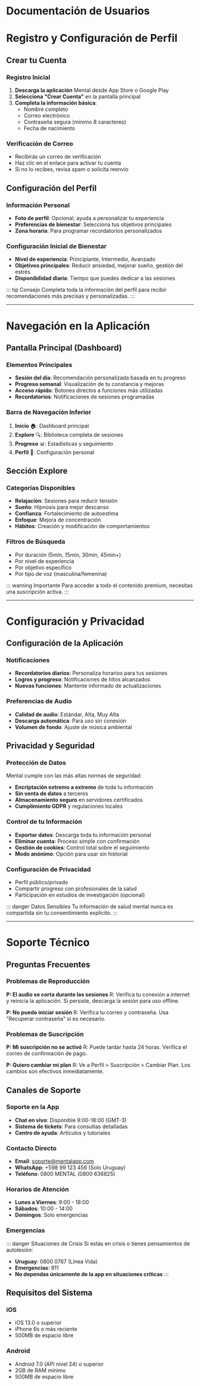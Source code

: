 # Documentación de Usuarios

# Registro y Configuración de Perfil

## Crear tu Cuenta

### Registro Inicial

1. **Descarga la aplicación** Mental desde App Store o Google Play
2. **Selecciona "Crear Cuenta"** en la pantalla principal
3. **Completa la información básica**:
   - Nombre completo
   - Correo electrónico
   - Contraseña segura (mínimo 8 caracteres)
   - Fecha de nacimiento

### Verificación de Correo

- Recibirás un correo de verificación
- Haz clic en el enlace para activar tu cuenta
- Si no lo recibes, revisa spam o solicita reenvío

## Configuración del Perfil

### Información Personal

- **Foto de perfil**: Opcional, ayuda a personalizar tu experiencia
- **Preferencias de bienestar**: Selecciona tus objetivos principales
- **Zona horaria**: Para programar recordatorios personalizados

### Configuración Inicial de Bienestar

- **Nivel de experiencia**: Principiante, Intermedio, Avanzado
- **Objetivos principales**: Reducir ansiedad, mejorar sueño, gestión del estrés
- **Disponibilidad diaria**: Tiempo que puedes dedicar a las sesiones

::: tip Consejo
Completa toda la información del perfil para recibir recomendaciones más precisas y personalizadas.
:::

---

# Navegación en la Aplicación

## Pantalla Principal (Dashboard)

### Elementos Principales

- **Sesión del día**: Recomendación personalizada basada en tu progreso
- **Progreso semanal**: Visualización de tu constancia y mejoras
- **Acceso rápido**: Botones directos a funciones más utilizadas
- **Recordatorios**: Notificaciones de sesiones programadas

### Barra de Navegación Inferior

1. **Inicio** 🏠: Dashboard principal
2. **Explore** 🔍: Biblioteca completa de sesiones
3. **Progreso** 📊: Estadísticas y seguimiento
4. **Perfil** 👤: Configuración personal

## Sección Explore

### Categorías Disponibles

- **Relajación**: Sesiones para reducir tensión
- **Sueño**: Hipnosis para mejor descanso
- **Confianza**: Fortalecimiento de autoestima
- **Enfoque**: Mejora de concentración
- **Hábitos**: Creación y modificación de comportamientos

### Filtros de Búsqueda

- Por duración (5min, 15min, 30min, 45min+)
- Por nivel de experiencia
- Por objetivo específico
- Por tipo de voz (masculina/femenina)

::: warning Importante
Para acceder a todo el contenido premium, necesitas una suscripción activa.
:::

---

# Configuración y Privacidad

## Configuración de la Aplicación

### Notificaciones

- **Recordatorios diarios**: Personaliza horarios para tus sesiones
- **Logros y progreso**: Notificaciones de hitos alcanzados
- **Nuevas funciones**: Mantente informado de actualizaciones

### Preferencias de Audio

- **Calidad de audio**: Estándar, Alta, Muy Alta
- **Descarga automática**: Para uso sin conexión
- **Volumen de fondo**: Ajuste de música ambiental

## Privacidad y Seguridad

### Protección de Datos

Mental cumple con las más altas normas de seguridad:

- **Encriptación extremo a extremo** de toda tu información
- **Sin venta de datos** a terceros
- **Almacenamiento seguro** en servidores certificados
- **Cumplimiento GDPR** y regulaciones locales

### Control de tu Información

- **Exportar datos**: Descarga toda tu información personal
- **Eliminar cuenta**: Proceso simple con confirmación
- **Gestión de cookies**: Control total sobre el seguimiento
- **Modo anónimo**: Opción para usar sin historial

### Configuración de Privacidad

- Perfil público/privado
- Compartir progreso con profesionales de la salud
- Participación en estudios de investigación (opcional)

::: danger Datos Sensibles
Tu información de salud mental nunca es compartida sin tu consentimiento explícito.
:::

---

# Soporte Técnico

## Preguntas Frecuentes

### Problemas de Reproducción

**P: El audio se corta durante las sesiones**
R: Verifica tu conexión a internet y reinicia la aplicación. Si persiste, descarga la sesión para uso offline.

**P: No puedo iniciar sesión**
R: Verifica tu correo y contraseña. Usa "Recuperar contraseña" si es necesario.

### Problemas de Suscripción

**P: Mi suscripción no se activó**
R: Puede tardar hasta 24 horas. Verifica el correo de confirmación de pago.

**P: Quiero cambiar mi plan**
R: Ve a Perfil > Suscripción > Cambiar Plan. Los cambios son efectivos inmediatamente.

## Canales de Soporte

### Soporte en la App

- **Chat en vivo**: Disponible 9:00-18:00 (GMT-3)
- **Sistema de tickets**: Para consultas detalladas
- **Centro de ayuda**: Artículos y tutoriales

### Contacto Directo

- **Email**: soporte@mentalapp.com
- **WhatsApp**: +598 99 123 456 (Solo Uruguay)
- **Teléfono**: 0800 MENTAL (0800 636825)

### Horarios de Atención

- **Lunes a Viernes**: 9:00 - 18:00
- **Sábados**: 10:00 - 14:00
- **Domingos**: Solo emergencias

### Emergencias

::: danger Situaciones de Crisis
Si estás en crisis o tienes pensamientos de autolesión:

- **Uruguay**: 0800 0767 (Línea Vida)
- **Emergencias**: 911
- **No dependas únicamente de la app en situaciones críticas**
  :::

## Requisitos del Sistema

### iOS

- iOS 13.0 o superior
- iPhone 6s o más reciente
- 500MB de espacio libre

### Android

- Android 7.0 (API nivel 24) o superior
- 2GB de RAM mínimo
- 500MB de espacio libre
